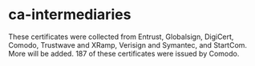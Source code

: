 ca-intermediaries
=================

These certificates were collected from Entrust, Globalsign, DigiCert, Comodo, Trustwave and XRamp, Verisign and Symantec, and StartCom. More will be added. 187 of these certificates were issued by Comodo.
